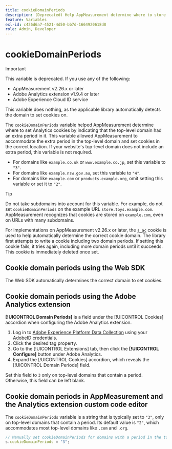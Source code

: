 ```yaml
---
title: cookieDomainPeriods
description: (Deprecated) Help AppMeasurement determine where to store cookies when a website's top-level domain contains a period.
feature: Variables
exl-id: c426d6a7-4521-4d50-bb7d-1664920618d8
role: Admin, Developer
---
```


# cookieDomainPeriods

>[!IMPORTANT]
>This variable is deprecated. If you use any of the following:
>
>* AppMeasurement v2.26.x or later
>* Adobe Analytics extension v1.9.4 or later
>* Adobe Experience Cloud ID service
>
>This variable does nothing, as the applicable library automatically detects the domain to set cookies on.

The `cookieDomainPeriods` variable helped AppMeasurement determine where to set Analytics cookies by indicating that the top-level domain had an extra period in it. This variable allowed AppMeasurement to accommodate the extra period in the top-level domain and set cookies in the correct location. If your website's top-level domain does not include an extra period, this variable is not required.

* For domains like `example.co.uk` or `www.example.co.jp`, set this variable to `"3"`.
* For domains like `example.nsw.gov.au`, set this variable to `"4"`.
* For domains like `example.com` or `products.example.org`, omit setting this variable or set it to `"2"`.

>[!TIP]
>
>Do not take subdomains into account for this variable. For example, do not set `cookieDomainPeriods` on the example URL `store.toys.example.com`. AppMeasurement recognizes that cookies are stored on `example.com`, even on URLs with many subdomains.

For implementations on AppMeasurement v2.26.x or later, the [`s_ac`](https://experienceleague.adobe.com/en/docs/core-services/interface/data-collection/cookies/analytics) cookie is used to help automatically determine the correct cookie domain. The library first attempts to write a cookie including two domain periods. If setting this cookie fails, it tries again, including more domain periods until it succeeds. This cookie is immediately deleted once set.

## Cookie domain periods using the Web SDK

The Web SDK automatically determines the correct domain to set cookies.

## Cookie domain periods using the Adobe Analytics extension

**[!UICONTROL Domain Periods]** is a field under the [!UICONTROL Cookies] accordion when configuring the Adobe Analytics extension.

1. Log in to [Adobe Experience Platform Data Collection](https://experience.adobe.com/data-collection) using your AdobeID credentials.
1. Click the desired tag property.
1. Go to the [!UICONTROL Extensions] tab, then click the **[!UICONTROL Configure]** button under Adobe Analytics.
1. Expand the [!UICONTROL Cookies] accordion, which reveals the [!UICONTROL Domain Periods] field.

Set this field to `3` only on top-level domains that contain a period. Otherwise, this field can be left blank.

## Cookie domain periods in AppMeasurement and the Analytics extension custom code editor

The `cookieDomainPeriods` variable is a string that is typically set to `"3"`, only on top-level domains that contain a period. Its default value is `"2"`, which accommodates most top-level domains like `.com` and `.org`.

```js
// Manually set cookieDomainPeriods for domains with a period in the top-level domain, such as www.example.co.uk
s.cookieDomainPeriods = "3";
```
